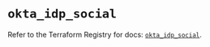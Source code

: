 # `okta_idp_social`

Refer to the Terraform Registry for docs: [`okta_idp_social`](https://registry.terraform.io/providers/okta/okta/4.11.1/docs/resources/idp_social).
